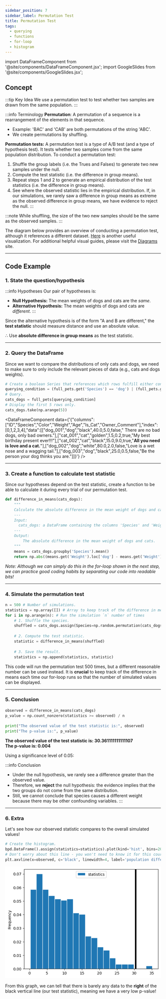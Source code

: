 ```yaml
---
sidebar_position: 7
sidebar_label: Permutation Test
title: Permutation Test
tags: 
  - querying 
  - functions
  - for-loop 
  - histogram
---
```


import DataFrameComponent from '@site/components/DataFrameComponent.jsx';
import GoogleSlides from '@site/components/GoogleSlides.jsx';

## Concept

:::tip Key Idea
We use a permutation test to test whether two samples are drawn from the same population.
:::

:::info Terminology
**Permutation**: A permutation of a sequence is a rearrangement of the elements in that sequence.
- Example: 'BAC' and 'CAB' are both permutations of the string 'ABC'.
- We create permutations by shuffling.

**Permutation tests:** A permutation test is a type of A/B test (and a type of hypothesis test). It tests whether two samples come from the same population distribution. To conduct a permutation test:

1. Shuffle the group labels (i.e. the Trues and Falses) to generate two new samples under the null.
2. Compute the test statistic (i.e. the difference in group means).
3. Repeat steps 1 and 2 to generate an empirical distribution of the test statistics (i.e. the difference in group means).
4. See where the observed statistic lies in the empirical distribution. If, in our simulations, we rarely saw a difference in group means as extreme as the observed difference in group means, we have evidence to reject the null.
:::

:::note
While shuffling, the size of the two new samples should be the same as the observed samples.
:::

The diagram below provides an overview of conducting a permutation test, although it references a different dataset. [Here](https://www.jwilber.me/permutationtest/) is another useful visualization. For additional helpful visual guides, please visit the [Diagrams](https://dsc10.com/diagrams/) site.

<GoogleSlides
src="https://docs.google.com/presentation/d/e/2PACX-1vSovXDonR6EmjrT45h4pY1mwmcKFMWVSdgpbKHC5HNTm9sbG7dojvvCDEQCjuk2dk1oA4gmwMogr8ZL/embed?start=true&loop=false&delayms=3000&rm=minimal"
sourceLink="https://docs.google.com/presentation/d/1TTWoQ7FU4tzBGc7EskF6WYccIn1BWQbTSizAiFc2p2o/edit?usp=sharing"
/>

---
## Code Example

### 1. State the question/hypothesis

:::info Hypotheses
Our pair of hypotheses is:
* **Null Hypothesis:** The mean weights of dogs and cats are the *same*.
* **Alternative Hypothesis:** The mean weights of dogs and cats are *different*.
:::

Since the alternative hypothesis is of the form "A and B are different," the **test statistic** should measure distance and use an absolute value.

$\therefore$ Use **absolute difference in group means** as the test statistic.

---

### 2. Query the DataFrame

Since we want to compare the distributions of only cats and dogs, we need to make sure to only include the relevant pieces of data (e.g., cats and dogs weights).

```python
# Create a boolean Series that references which rows fulfill either condition.
querying_condition = (full_pets.get('Species') == 'dog') | (full_pets.get('Species') == 'cat')
# Query.
cats_dogs = full_pets[querying_condition]
# Display the first 5 rows only.
cats_dogs.take(np.arange(5)) 
```

<DataFrameComponent data={'{"columns":["ID","Species","Color","Weight","Age","Is_Cat","Owner_Comment"],"index":[0,1,2,3,4],"data":[["dog_001","dog","black",40.0,5.0,false,"      There are no bad dogs, only bad owners."],["cat_001","cat","golden",1.5,0.2,true,"My best birthday present ever!!!"],["cat_002","cat","black",15.0,9.0,true,"****All you need is love and a cat.****"],["dog_002","dog","white",80.0,2.0,false,"Love is a wet nose and a wagging tail."],["dog_003","dog","black",25.0,0.5,false,"Be the person your dog thinks you are."]]}'} />

---

### 3. Create a function to calculate test statistic

Since our hypotheses depend on the test statistic, create a function to be able to calculate it during every trial of our permutation test.

```python
def difference_in_means(cats_dogs):
    """
    Calculate the absolute difference in the mean weight of dogs and cats.
    ---
    Input:
      cats_dogs: a DataFrame containing the columns 'Species' and 'Weight'.
    ---
    Output:
        The absolute difference in the mean weight of dogs and cats.
    """
    means = cats_dogs.groupby('Species').mean()
    return np.abs((means.get('Weight').loc['dog'] - means.get('Weight').loc['cat']))
```

*Note: Although we can simply do this in the for-loop shown in the next step, we can practice good coding habits by separating our code into readable bits!*

---

### 4. Simulate the permutation test

```python
n = 500 # Number of simulations.
statistics = np.array([]) # Array to keep track of the difference in means for each iteration.
for i in np.arange(n): # Run the simulation `n` number of times
    # 1. Shuffle the species.
    shuffled = cats_dogs.assign(Species=np.random.permutation(cats_dogs.get('Species')))

    # 2. Compute the test statistic.
    statistic = difference_in_means(shuffled)

    # 3. Save the result.
    statistics = np.append(statistics, statistic)
```

This code will run the permutation test 500 times, but a different reasonable number can be used instead. It is **crucial** to keep track of the difference in means each time our for-loop runs so that the number of simulated values can be displayed. 

---

### 5. Conclusion

```python
observed = difference_in_means(cats_dogs)
p_value = np.count_nonzero(statistics >= observed) / n

print("The observed value of the test statistic is:", observed)
print("The p-value is:", p_value)
```
**The observed value of the test statistic is: 30.361111111111107** <br />
**The p-value is: 0.004**

Using a significance level of 0.05:

:::info Conclusion
* Under the null hypothesis, we rarely see a difference greater than the observed value.
* Therefore, we **reject** the null hypothesis: the evidence implies that the two groups do not come from the same distribution.
* Still, we cannot conclude that species causes a different weight because there may be other confounding variables.
:::

---

### 6. Extra

Let's see how our observed statistic compares to the overall simulated values!

```python
# Create the histogram.
bpd.DataFrame().assign(statistics=statistics).plot(kind='hist', bins=20, density=True, ec='w')
# Don't worry about this line - you won't need to know it for this course!
plt.axvline(x=observed, c='black', linewidth=4, label='population difference in means')
```
![Distribution](/img/statistical-inference-plots/permutation-test.png)

From this graph, we can tell that there is barely any data to the **right** of the black vertical line (our test statistic), meaning we have a very low p-value!